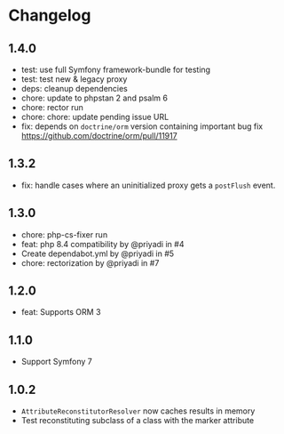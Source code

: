 # Changelog

## 1.4.0

* test: use full Symfony framework-bundle for testing
* test: test new & legacy proxy
* deps: cleanup dependencies
* chore: update to phpstan 2 and psalm 6
* chore: rector run
* chore: chore: update pending issue URL
* fix: depends on `doctrine/orm` version containing important bug fix
  https://github.com/doctrine/orm/pull/11917

## 1.3.2

* fix: handle cases where an uninitialized proxy gets a `postFlush` event.

## 1.3.0

* chore: php-cs-fixer run
* feat: php 8.4 compatibility by @priyadi in #4
* Create dependabot.yml by @priyadi in #5
* chore: rectorization by @priyadi in #7


## 1.2.0

* feat: Supports ORM 3

## 1.1.0

* Support Symfony 7

## 1.0.2

* `AttributeReconstitutorResolver` now caches results in memory
* Test reconstituting subclass of a class with the marker attribute